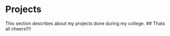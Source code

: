 # Projects
This section describes about my projects done during my college. ## Thats all cheers!!!!
